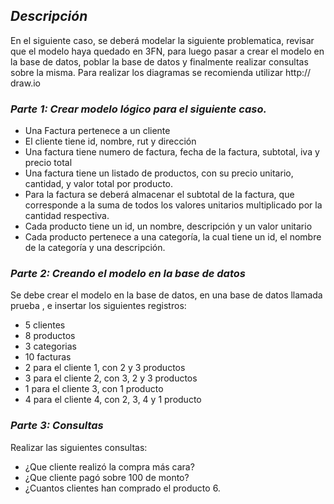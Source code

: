 ## *Descripción*

En el siguiente caso, se deberá modelar la siguiente problematica, revisar que el modelo haya
quedado en 3FN, para luego pasar a crear el modelo en la base de datos, poblar la base de datos y
finalmente realizar consultas sobre la misma. Para realizar los diagramas se recomienda utilizar http://
draw.io

### *Parte 1: Crear modelo lógico para el siguiente caso.*

+ Una Factura pertenece a un cliente
+ El cliente tiene id, nombre, rut y dirección
+ Una factura tiene numero de factura, fecha de la factura, subtotal, iva y precio total
+ Una factura tiene un listado de productos, con su precio unitario, cantidad, y valor total por
producto.
+ Para la factura se deberá almacenar el subtotal de la factura, que corresponde a la suma de
todos los valores unitarios multiplicado por la cantidad respectiva.
+ Cada producto tiene un id, un nombre, descripción y un valor unitario
+ Cada producto pertenece a una categoría, la cual tiene un id, el nombre de la categoría y una
descripción.

### *Parte 2: Creando el modelo en la base de datos*
Se debe crear el modelo en la base de datos, en una base de datos llamada prueba , e insertar los
siguientes registros:
+ 5 clientes
+ 8 productos
+ 3 categorias
+ 10 facturas
+ 2 para el cliente 1, con 2 y 3 productos
+ 3 para el cliente 2, con 3, 2 y 3 productos
+ 1 para el cliente 3, con 1 producto
+ 4 para el cliente 4, con 2, 3, 4 y 1 producto

### *Parte 3: Consultas*

Realizar las siguientes consultas:
+ ¿Que cliente realizó la compra más cara?
+ ¿Que cliente pagó sobre 100 de monto?
+ ¿Cuantos clientes han comprado el producto 6.
